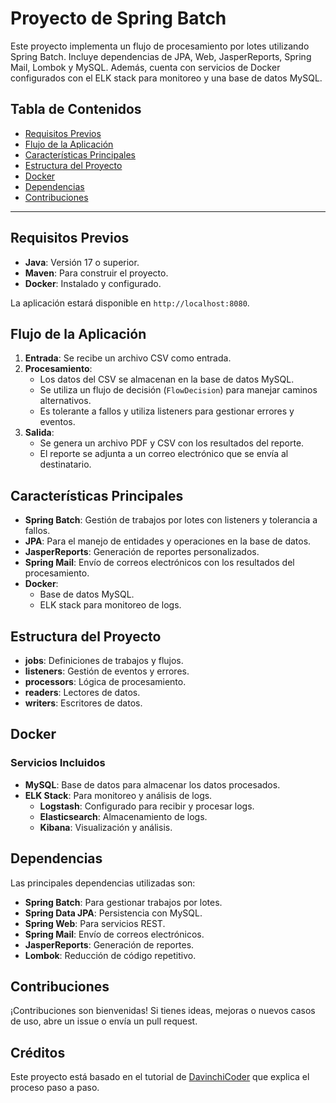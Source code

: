 # Proyecto de Spring Batch

Este proyecto implementa un flujo de procesamiento por lotes utilizando Spring Batch. Incluye dependencias de JPA, Web, JasperReports, Spring Mail, Lombok y MySQL. Además, cuenta con servicios de Docker configurados con el ELK stack para monitoreo y una base de datos MySQL.

## Tabla de Contenidos

- [Requisitos Previos](#requisitos-previos)
- [Flujo de la Aplicación](#flujo-de-la-aplicación)
- [Características Principales](#características-principales)
- [Estructura del Proyecto](#estructura-del-proyecto)
- [Docker](#docker)
- [Dependencias](#dependencias)
- [Contribuciones](#contribuciones)

---

## Requisitos Previos

- **Java**: Versión 17 o superior.
- **Maven**: Para construir el proyecto.
- **Docker**: Instalado y configurado.

La aplicación estará disponible en `http://localhost:8080`.

## Flujo de la Aplicación

1. **Entrada**: Se recibe un archivo CSV como entrada.
2. **Procesamiento**:
    - Los datos del CSV se almacenan en la base de datos MySQL.
    - Se utiliza un flujo de decisión (`FlowDecision`) para manejar caminos alternativos.
    - Es tolerante a fallos y utiliza listeners para gestionar errores y eventos.
3. **Salida**:
    - Se genera un archivo PDF y CSV con los resultados del reporte.
    - El reporte se adjunta a un correo electrónico que se envía al destinatario.

## Características Principales

- **Spring Batch**: Gestión de trabajos por lotes con listeners y tolerancia a fallos.
- **JPA**: Para el manejo de entidades y operaciones en la base de datos.
- **JasperReports**: Generación de reportes personalizados.
- **Spring Mail**: Envío de correos electrónicos con los resultados del procesamiento.
- **Docker**:
    - Base de datos MySQL.
    - ELK stack para monitoreo de logs.

## Estructura del Proyecto

- **jobs**: Definiciones de trabajos y flujos.
- **listeners**: Gestión de eventos y errores.
- **processors**: Lógica de procesamiento.
- **readers**: Lectores de datos.
- **writers**: Escritores de datos.

## Docker

### Servicios Incluidos

- **MySQL**: Base de datos para almacenar los datos procesados.
- **ELK Stack**: Para monitoreo y análisis de logs.
    - **Logstash**: Configurado para recibir y procesar logs.
    - **Elasticsearch**: Almacenamiento de logs.
    - **Kibana**: Visualización y análisis.

## Dependencias

Las principales dependencias utilizadas son:

- **Spring Batch**: Para gestionar trabajos por lotes.
- **Spring Data JPA**: Persistencia con MySQL.
- **Spring Web**: Para servicios REST.
- **Spring Mail**: Envío de correos electrónicos.
- **JasperReports**: Generación de reportes.
- **Lombok**: Reducción de código repetitivo.

## Contribuciones

¡Contribuciones son bienvenidas! Si tienes ideas, mejoras o nuevos casos de uso, abre un issue o envía un pull request.

## Créditos
Este proyecto está basado en el tutorial de [DavinchiCoder](https://www.youtube.com/@davinchicoder) que explica el proceso paso a paso.